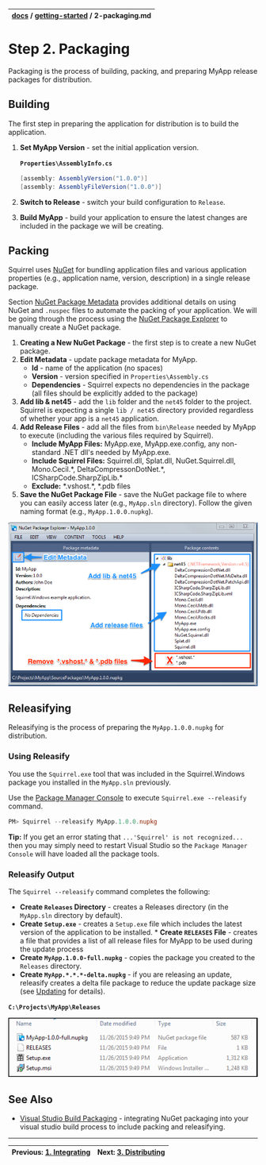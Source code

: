 | [docs](..) / [getting-started](.) / 2-packaging.md |
|:---|

# Step 2. Packaging

Packaging is the process of building, packing, and preparing MyApp release packages for distribution.

## Building

The first step in preparing the application for distribution is to build the application. 

1. **Set MyApp Version** - set the initial application version.
 
   	**`Properties\AssemblyInfo.cs`**
   
   	~~~cs
  	[assembly: AssemblyVersion("1.0.0")]
	[assembly: AssemblyFileVersion("1.0.0")]
   	~~~
2. **Switch to Release** - switch your build configuration to `Release`.
3. **Build MyApp** - build your application to ensure the latest changes are included in the package we will be creating.

## Packing

Squirrel uses [NuGet](https://www.NuGet.org/) for bundling application files and various application properties (e.g., application name, version, description) in a single release package.

Section [NuGet Package Metadata](../using/nuget-package-metadata.md) provides additional details on using NuGet and `.nuspec` files to automate the packing of your application. We will be going through the process using the [NuGet Package Explorer](https://npe.codeplex.com/) to manually create a NuGet package.

1. **Creating a New NuGet Package** - the first step is to create a new NuGet package.
2. **Edit Metadata** - update package metadata for MyApp.
   * **Id** - name of the application (no spaces)
   * **Version** - version specified in `Properties\Assembly.cs`
   * **Dependencies** - Squirrel expects no dependencies in the package (all files should be explicitly added to the package)
3. **Add lib & net45** - add the `lib` folder and the `net45` folder to the project. Squirrel is expecting a single `lib / net45` directory provided regardless of whether your app is a `net45` application.
4. **Add Release Files** - add all the files from `bin\Release` needed by MyApp to execute (including the various files required by Squirrel).
   * **Include MyApp Files:** MyApp.exe, MyApp.exe.config, any non-standard .NET dll's needed by MyApp.exe.
   * **Include Squirrel Files:** Squirrel.dll, Splat.dll, NuGet.Squirrel.dll, Mono.Cecil.\*, DeltaCompressonDotNet.\*, ICSharpCode.SharpZipLib.\*
   * **Exclude:** *.vshost.\*, *.pdb files 
5. **Save the NuGet Package File** - save the NuGet package file to where you can easily access later (e.g., `MyApp.sln` directory). Follow the given naming format (e.g., `MyApp.1.0.0.nupkg`).
 
![](images/1.2-nuget-package-explorer.png)

## Releasifying

Releasifying is the process of preparing the `MyApp.1.0.0.nupkg` for distribution. 

### Using Releasify

You use the `Squirrel.exe` tool that was included in the Squirrel.Windows package you installed in the `MyApp.sln` previously. 

Use the [Package Manager Console](https://docs.NuGet.org/consume/package-manager-console) to execute `Squirrel.exe --releasify` command.

~~~powershell
PM> Squirrel --releasify MyApp.1.0.0.nupkg
~~~ 

**Tip:** If you get an error stating that `...'Squirrel' is not recognized...` then you may simply need to restart Visual Studio so the `Package Manager Console` will have loaded all the package tools.

### Releasify Output

The `Squirrel --releasify` command completes the following:

* **Create `Releases` Directory** - creates a Releases directory (in the `MyApp.sln` directory by default). 
* **Create `Setup.exe`** - creates a `Setup.exe` file which includes the latest version of the application to be installed. * **Create `RELEASES` File** - creates a file that provides a list of all release files for MyApp to be used during the update process
* **Create `MyApp.1.0.0-full.nupkg`** - copies the package you created to the `Releases` directory.
* **Create `MyApp.*.*.*-delta.nupkg`** - if you are releasing an update, releasify creates a delta file package to reduce the update package size (see [Updating](5-updating.md) for details).

**`C:\Projects\MyApp\Releases`**

![](images/1.2-releases-directory.png)

## See Also

* [Visual Studio Build Packaging](../using/visual-studio-packaging.md) - integrating NuGet packaging into your visual studio build process to include packing and releasifying.


---
| Previous: [1. Integrating](1-integrating.md) | Next: [3. Distributing](3-distributing.md)|
|:---|:---|